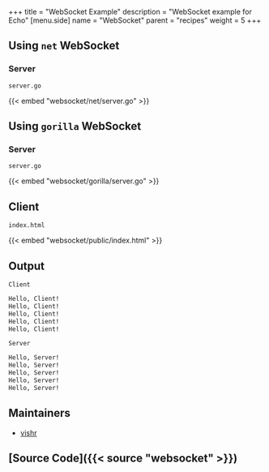 +++
title = "WebSocket Example"
description = "WebSocket example for Echo"
[menu.side]
  name = "WebSocket"
  parent = "recipes"
  weight = 5
+++

## Using `net` WebSocket

### Server

`server.go`

{{< embed "websocket/net/server.go" >}}

## Using `gorilla` WebSocket

### Server

`server.go`

{{< embed "websocket/gorilla/server.go" >}}

## Client

`index.html`

{{< embed "websocket/public/index.html" >}}

## Output

`Client`

```sh
Hello, Client!
Hello, Client!
Hello, Client!
Hello, Client!
Hello, Client!
```

`Server`

```sh
Hello, Server!
Hello, Server!
Hello, Server!
Hello, Server!
Hello, Server!
```

## Maintainers

- [vishr](https://github.com/vishr)

## [Source Code]({{< source "websocket" >}})
